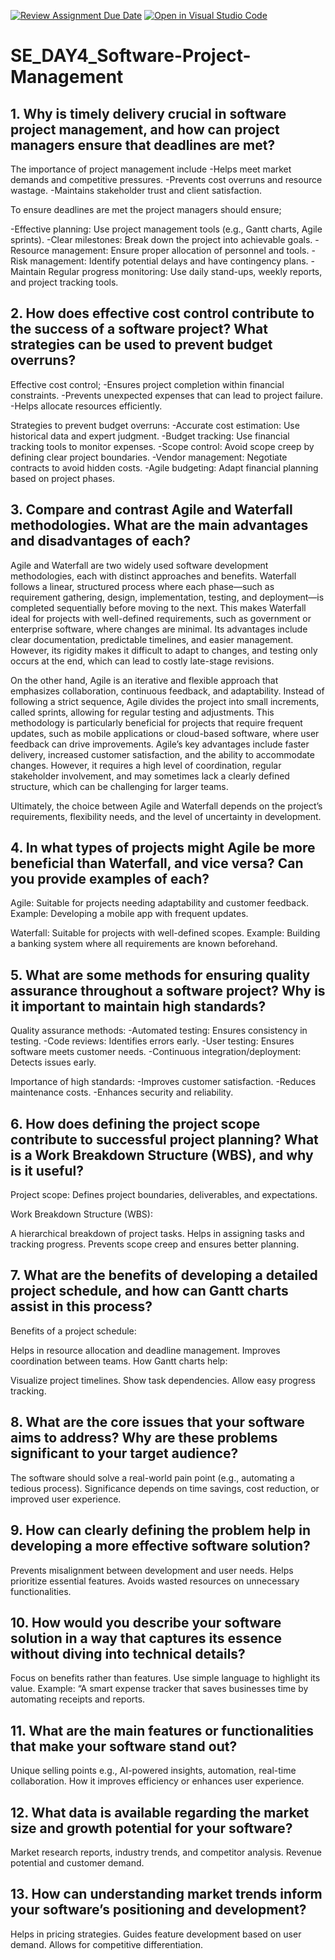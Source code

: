 [![Review Assignment Due Date](https://classroom.github.com/assets/deadline-readme-button-22041afd0340ce965d47ae6ef1cefeee28c7c493a6346c4f15d667ab976d596c.svg)](https://classroom.github.com/a/9pw6JKcu)
[![Open in Visual Studio Code](https://classroom.github.com/assets/open-in-vscode-2e0aaae1b6195c2367325f4f02e2d04e9abb55f0b24a779b69b11b9e10269abc.svg)](https://classroom.github.com/online_ide?assignment_repo_id=18434541&assignment_repo_type=AssignmentRepo)
# SE_DAY4_Software-Project-Management
## 1. Why is timely delivery crucial in software project management, and how can project managers ensure that deadlines are met?
The importance of project management include
-Helps meet market demands and competitive pressures.
-Prevents cost overruns and resource wastage.
-Maintains stakeholder trust and client satisfaction.

To ensure deadlines are met the project managers should ensure;

-Effective planning: Use project management tools (e.g., Gantt charts, Agile sprints).
-Clear milestones: Break down the project into achievable goals.
-Resource management: Ensure proper allocation of personnel and tools.
-Risk management: Identify potential delays and have contingency plans.
-Maintain Regular progress monitoring: Use daily stand-ups, weekly reports, and project tracking tools.
## 2. How does effective cost control contribute to the success of a software project? What strategies can be used to prevent budget overruns?
Effective cost control;
-Ensures project completion within financial constraints.
-Prevents unexpected expenses that can lead to project failure.
-Helps allocate resources efficiently.

Strategies to prevent budget overruns:
-Accurate cost estimation: Use historical data and expert judgment.
-Budget tracking: Use financial tracking tools to monitor expenses.
-Scope control: Avoid scope creep by defining clear project boundaries.
-Vendor management: Negotiate contracts to avoid hidden costs.
-Agile budgeting: Adapt financial planning based on project phases.
## 3. Compare and contrast Agile and Waterfall methodologies. What are the main advantages and disadvantages of each?
Agile and Waterfall are two widely used software development methodologies, each with distinct approaches and benefits. Waterfall follows a linear, structured process where each phase—such as requirement gathering, design, implementation, testing, and deployment—is completed sequentially before moving to the next. This makes Waterfall ideal for projects with well-defined requirements, such as government or enterprise software, where changes are minimal. Its advantages include clear documentation, predictable timelines, and easier management. However, its rigidity makes it difficult to adapt to changes, and testing only occurs at the end, which can lead to costly late-stage revisions.

On the other hand, Agile is an iterative and flexible approach that emphasizes collaboration, continuous feedback, and adaptability. Instead of following a strict sequence, Agile divides the project into small increments, called sprints, allowing for regular testing and adjustments. This methodology is particularly beneficial for projects that require frequent updates, such as mobile applications or cloud-based software, where user feedback can drive improvements. Agile’s key advantages include faster delivery, increased customer satisfaction, and the ability to accommodate changes. However, it requires a high level of coordination, regular stakeholder involvement, and may sometimes lack a clearly defined structure, which can be challenging for larger teams.

Ultimately, the choice between Agile and Waterfall depends on the project’s requirements, flexibility needs, and the level of uncertainty in development.
## 4. In what types of projects might Agile be more beneficial than Waterfall, and vice versa? Can you provide examples of each?
Agile:
Suitable for projects needing adaptability and customer feedback.
Example: Developing a mobile app with frequent updates.

Waterfall:
Suitable for projects with well-defined scopes.
Example: Building a banking system where all requirements are known beforehand.

## 5. What are some methods for ensuring quality assurance throughout a software project? Why is it important to maintain high standards?
Quality assurance methods:
-Automated testing: Ensures consistency in testing.
-Code reviews: Identifies errors early.
-User testing: Ensures software meets customer needs.
-Continuous integration/deployment: Detects issues early.

Importance of high standards:
-Improves customer satisfaction.
-Reduces maintenance costs.
-Enhances security and reliability.

## 6. How does defining the project scope contribute to successful project planning? What is a Work Breakdown Structure (WBS), and why is it useful?
Project scope: Defines project boundaries, deliverables, and expectations.

Work Breakdown Structure (WBS):

A hierarchical breakdown of project tasks.
Helps in assigning tasks and tracking progress.
Prevents scope creep and ensures better planning.


## 7. What are the benefits of developing a detailed project schedule, and how can Gantt charts assist in this process?
Benefits of a project schedule:

Helps in resource allocation and deadline management.
Improves coordination between teams.
How Gantt charts help:

Visualize project timelines.
Show task dependencies.
Allow easy progress tracking.
## 8. What are the core issues that your software aims to address? Why are these problems significant to your target audience?
The software should solve a real-world pain point (e.g., automating a tedious process).
Significance depends on time savings, cost reduction, or improved user experience.

## 9. How can clearly defining the problem help in developing a more effective software solution?
Prevents misalignment between development and user needs.
Helps prioritize essential features.
Avoids wasted resources on unnecessary functionalities.

## 10. How would you describe your software solution in a way that captures its essence without diving into technical details?
Focus on benefits rather than features.
Use simple language to highlight its value.
Example: “A smart expense tracker that saves businesses time by automating receipts and reports.
## 11. What are the main features or functionalities that make your software stand out?
Unique selling points e.g., AI-powered insights, automation, real-time collaboration.
How it improves efficiency or enhances user experience.
## 12. What data is available regarding the market size and growth potential for your software?
Market research reports, industry trends, and competitor analysis.
Revenue potential and customer demand.

## 13. How can understanding market trends inform your software’s positioning and development?
Helps in pricing strategies.
Guides feature development based on user demand.
Allows for competitive differentiation.
